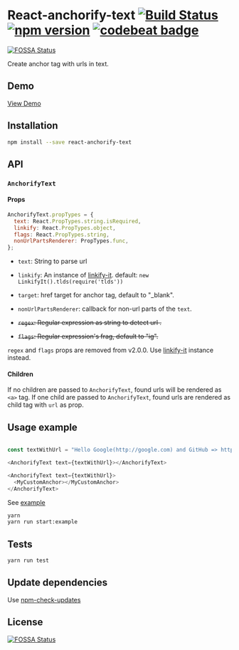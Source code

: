 # React-anchorify-text [![Build Status](https://travis-ci.org/mobilusoss/react-anchorify-text.svg?branch=develop)](https://travis-ci.org/mobilusoss/react-anchorify-text) [![npm version](https://badge.fury.io/js/react-anchorify-text.svg)](http://badge.fury.io/js/react-anchorify-text) [![codebeat badge](https://codebeat.co/badges/26eb9d7d-bc90-4351-8a22-ea198e350aff)](https://codebeat.co/projects/github-com-mobilusoss-react-anchorify-text-master)
[![FOSSA Status](https://app.fossa.io/api/projects/git%2Bgithub.com%2Fmobilusoss%2Freact-anchorify-text.svg?type=shield)](https://app.fossa.io/projects/git%2Bgithub.com%2Fmobilusoss%2Freact-anchorify-text?ref=badge_shield)

Create anchor tag with urls in text.

## Demo

[View Demo](http://mobilusoss.github.io/react-anchorify-text/example/)

## Installation

```bash
npm install --save react-anchorify-text
```

## API

### `AnchorifyText`

#### Props

```javascript
AnchorifyText.propTypes = {
  text: React.PropTypes.string.isRequired,
  linkify: React.PropTypes.object,
  flags: React.PropTypes.string,
  nonUrlPartsRenderer: PropTypes.func,
};
```

  * `text`: String to parse url

  * `linkify`: An instance of [linkify-it](https://github.com/markdown-it/linkify-it). default: `new LinkifyIt().tlds(require('tlds'))`

  * `target`: href target for anchor tag, default to "_blank".

  *  `nonUrlPartsRenderer`: callback for non-url parts of the `text`.

  * ~~`regex`: Regular expression as string to detect url .~~

  * ~~`flags`: Regular expression's frag, default to "ig".~~

  `regex` and `flags` props are removed from v2.0.0. Use [linkify-it](https://github.com/markdown-it/linkify-it) instance instead.

#### Children

If no children are passed to `AnchorifyText`, found urls will be rendered as `<a>` tag.
If one child are passed to `AnchorifyText`, found urls are rendered as child tag with `url` as prop.


## Usage example

```javascript

const textWithUrl = "Hello Google(http://google.com) and GitHub => https://github.com/ and Apple(www.apple.com)";

<AnchorifyText text={textWithUrl}></AnchorifyText>

<AnchorifyText text={textWithUrl}>
  <MyCustomAnchor></MyCustomAnchor>
</AnchorifyText>
```

See  [example](https://github.com/mobilusoss/react-anchorify-text/tree/develop/example)

```bash
yarn
yarn run start:example
```

## Tests

```bash
yarn run test
```

## Update dependencies

Use [npm-check-updates](https://www.npmjs.com/package/npm-check-updates)


## License
[![FOSSA Status](https://app.fossa.io/api/projects/git%2Bgithub.com%2Fmobilusoss%2Freact-anchorify-text.svg?type=large)](https://app.fossa.io/projects/git%2Bgithub.com%2Fmobilusoss%2Freact-anchorify-text?ref=badge_large)